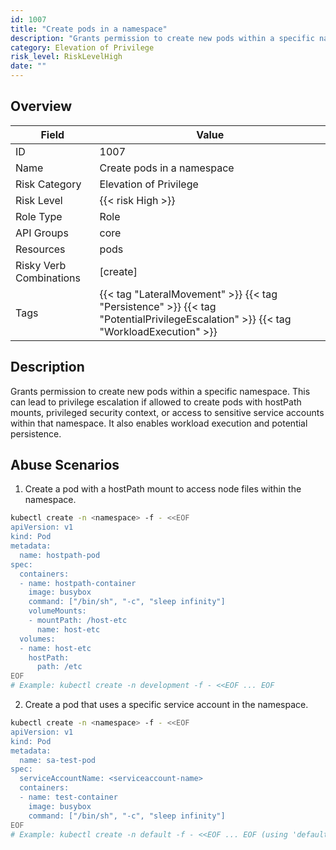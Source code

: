```yaml
---
id: 1007
title: "Create pods in a namespace"
description: "Grants permission to create new pods within a specific namespace. This can lead to privilege escalation if allowed to create pods with hostPath mounts, privileged security context, or access to sensitive service accounts within that namespace. It also enables workload execution and potential persistence."
category: Elevation of Privilege
risk_level: RiskLevelHigh
date: ""
---
```


## Overview

| Field                   | Value                                                                                                                              |
| ----------------------- | ---------------------------------------------------------------------------------------------------------------------------------- |
| ID                      | 1007                                                                                                                               |
| Name                    | Create pods in a namespace                                                                                                         |
| Risk Category           | Elevation of Privilege                                                                                                             |
| Risk Level              | {{< risk High >}}                                                                                                                  |
| Role Type               | Role                                                                                                                               |
| API Groups              | core                                                                                                                               |
| Resources               | pods                                                                                                                               |
| Risky Verb Combinations | [create]                                                                                                                           |
| Tags                    | {{< tag "LateralMovement" >}} {{< tag "Persistence" >}} {{< tag "PotentialPrivilegeEscalation" >}} {{< tag "WorkloadExecution" >}} |

## Description

Grants permission to create new pods within a specific namespace. This can lead to privilege escalation if allowed to create pods with hostPath mounts, privileged security context, or access to sensitive service accounts within that namespace. It also enables workload execution and potential persistence.

## Abuse Scenarios

1. Create a pod with a hostPath mount to access node files within the namespace.

```bash
kubectl create -n <namespace> -f - <<EOF
apiVersion: v1
kind: Pod
metadata:
  name: hostpath-pod
spec:
  containers:
  - name: hostpath-container
    image: busybox
    command: ["/bin/sh", "-c", "sleep infinity"]
    volumeMounts:
    - mountPath: /host-etc
      name: host-etc
  volumes:
  - name: host-etc
    hostPath:
      path: /etc
EOF
# Example: kubectl create -n development -f - <<EOF ... EOF

```

2. Create a pod that uses a specific service account in the namespace.

```bash
kubectl create -n <namespace> -f - <<EOF
apiVersion: v1
kind: Pod
metadata:
  name: sa-test-pod
spec:
  serviceAccountName: <serviceaccount-name>
  containers:
  - name: test-container
    image: busybox
    command: ["/bin/sh", "-c", "sleep infinity"]
EOF
# Example: kubectl create -n default -f - <<EOF ... EOF (using 'default' SA)

```
